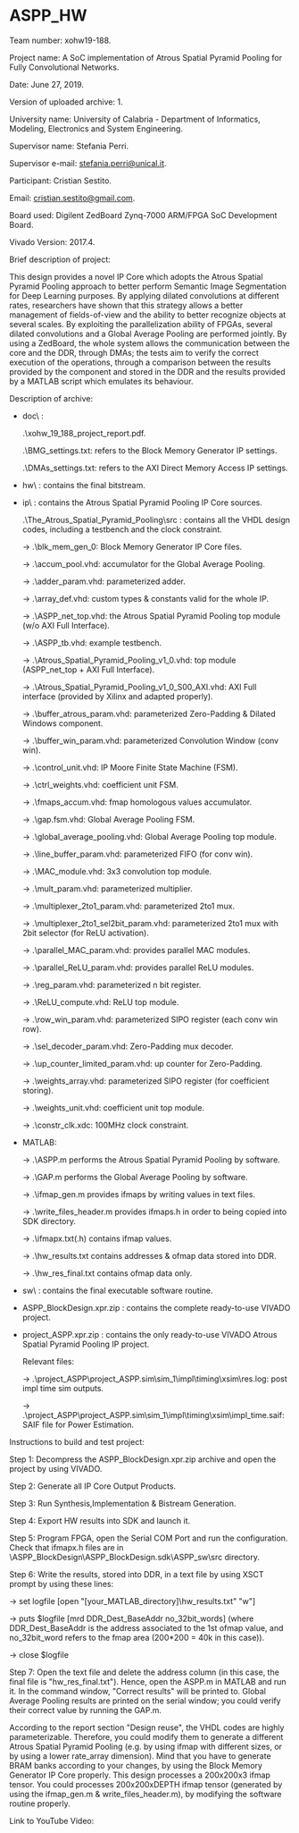 # ASPP_HW 

Team number: xohw19-188.

Project name: A SoC implementation of Atrous Spatial Pyramid Pooling for Fully Convolutional Networks.

Date: June 27, 2019.

Version of uploaded archive: 1.

University name: University of Calabria - Department of Informatics, Modeling, Electronics and System Engineering.

Supervisor name: Stefania Perri.

Supervisor e-mail: stefania.perri@unical.it.

Participant: Cristian Sestito.

Email: cristian.sestito@gmail.com.


Board used: Digilent ZedBoard Zynq-7000 ARM/FPGA SoC Development Board.

Vivado Version: 2017.4.

Brief description of project:

This design provides a novel IP Core which adopts the Atrous Spatial Pyramid Pooling approach to better perform Semantic Image Segmentation for Deep Learning purposes. By applying dilated convolutions at different rates, researchers have shown that this strategy allows a better management of fields-of-view and the ability to better recognize objects at several scales.
By exploiting the parallelization ability of FPGAs, several dilated convolutions and a Global Average Pooling are performed jointly. 
By using a ZedBoard, the whole system allows the communication between the core and the DDR, through DMAs; the tests aim to verify the correct execution of the operations, through a comparison between the results provided by the component and stored in the DDR and the results provided by a MATLAB script which emulates its behaviour.


Description of archive:

- doc\ : 

	 .\xohw_19_188_project_report.pdf.

	 .\BMG_settings.txt: refers to the Block Memory Generator IP settings.

	 .\DMAs_settings.txt: refers to the AXI Direct Memory Access IP settings.
	
- hw\ : contains the final bitstream.

- ip\ : contains the Atrous Spatial Pyramid Pooling IP Core sources.

	.\The_Atrous_Spatial_Pyramid_Pooling\src : contains all the VHDL design codes, including a testbench and the clock constraint.

	 -> .\blk_mem_gen_0: Block Memory Generator IP Core files.
	
	 -> .\accum_pool.vhd: accumulator for the Global Average Pooling.
	
	 -> .\adder_param.vhd: parameterized adder.

	 -> .\array_def.vhd: custom types & constants valid for the whole IP.

	 -> .\ASPP_net_top.vhd: the Atrous Spatial Pyramid Pooling top module (w/o AXI Full Interface).

	 -> .\ASPP_tb.vhd: example testbench.

	 -> .\Atrous_Spatial_Pyramid_Pooling_v1_0.vhd: top module (ASPP_net_top + AXI Full Interface).

	 -> .\Atrous_Spatial_Pyramid_Pooling_v1_0_S00_AXI.vhd: AXI Full interface (provided by Xilinx and adapted properly).

	 -> .\buffer_atrous_param.vhd: parameterized Zero-Padding & Dilated Windows component.

	 -> .\buffer_win_param.vhd: parameterized Convolution Window (conv win).

	 -> .\control_unit.vhd: IP Moore Finite State Machine (FSM).

	 -> .\ctrl_weights.vhd: coefficient unit FSM.

	 -> .\fmaps_accum.vhd: fmap homologous values accumulator.

	 -> .\gap.fsm.vhd: Global Average Pooling FSM.

	 -> .\global_average_pooling.vhd: Global Average Pooling top module.

	 -> .\line_buffer_param.vhd: parameterized FIFO (for conv win).

	 -> .\MAC_module.vhd: 3x3 convolution top module.

	 -> .\mult_param.vhd: parameterized multiplier.

	 -> .\multiplexer_2to1_param.vhd: parameterized 2to1 mux.

	 -> .\multiplexer_2to1_sel2bit_param.vhd: parameterized 2to1 mux with 2bit selector (for ReLU activation).

	 -> .\parallel_MAC_param.vhd: provides parallel MAC modules.

	 -> .\parallel_ReLU_param.vhd: provides parallel ReLU modules.

	 -> .\reg_param.vhd: parameterized n bit register.

	 -> .\ReLU_compute.vhd: ReLU top module.

	 -> .\row_win_param.vhd: parameterized SIPO register (each conv win row).

	 -> .\sel_decoder_param.vhd: Zero-Padding mux decoder.

	 -> .\up_counter_limited_param.vhd: up counter for Zero-Padding.

	 -> .\weights_array.vhd: parameterized SIPO register (for coefficient storing).

	 -> .\weights_unit.vhd: coefficient unit top module.

	 -> .\constr_clk.xdc: 100MHz clock constraint.
		
- MATLAB\: 

	 -> .\ASPP.m performs the Atrous Spatial Pyramid Pooling by software.
	
	 -> .\GAP.m performs the Global Average Pooling by software.
	
	 -> .\ifmap_gen.m provides ifmaps by writing values in text files.
	
	 -> .\write_files_header.m provides ifmaps.h in order to being copied into SDK directory.
	
	 -> .\ifmapx.txt(.h) contains ifmap values.
	
	 -> .\hw_results.txt contains addresses & ofmap data stored into DDR.
	
	 -> .\hw_res_final.txt contains ofmap data only.
	
- sw\ : contains the final executable software routine.

- ASPP_BlockDesign.xpr.zip : contains the complete ready-to-use VIVADO project.

- project_ASPP.xpr.zip : contains the only ready-to-use VIVADO Atrous Spatial Pyramid Pooling IP project.

	Relevant files:
	
	-> .\project_ASPP\project_ASPP.sim\sim_1\impl\timing\xsim\res.log: post impl time sim outputs.
	
	-> .\project_ASPP\project_ASPP.sim\sim_1\impl\timing\xsim\impl_time.saif: SAIF file for Power Estimation.


Instructions to build and test project:

Step 1: Decompress the ASPP_BlockDesign.xpr.zip archive and open the project by using VIVADO.

Step 2: Generate all IP Core Output Products.

Step 3: Run Synthesis,Implementation & Bistream Generation.

Step 4: Export HW results into SDK and launch it.

Step 5: Program FPGA, open the Serial COM Port and run the configuration. Check that ifmapx.h files are in \ASPP_BlockDesign\ASPP_BlockDesign.sdk\ASPP_sw\src directory.

Step 6: Write the results, stored into DDR, in a text file by using XSCT prompt by using these lines:

-> set logfile [open "[your_MATLAB_directory]\hw_results.txt" "w"]
	
-> puts $logfile [mrd DDR_Dest_BaseAddr no_32bit_words] 
(where DDR_Dest_BaseAddr is the address associated to the 1st ofmap value, and no_32bit_word refers to the fmap area (200*200 = 40k in this case)).
	
-> close $logfile
	
Step 7: Open the text file and delete the address column (in this case, the final file is "hw_res_final.txt"). Hence, open the ASPP.m in MATLAB and run it. In the command window, "Correct results" will be printed to. Global Average Pooling results are printed on the serial window; you could verify their correct value by running the GAP.m.

According to the report section "Design reuse", the VHDL codes are highly parameterizable. Therefore, you could modify them to generate a different Atrous Spatial Pyramid Pooling (e.g. by using ifmap with different sizes, or by using a lower rate_array dimension). Mind that you have to generate BRAM banks according to your changes, by using the Block Memory Generator IP Core properly.
This design processes a 200x200x3 ifmap tensor. You could processes 200x200xDEPTH ifmap tensor (generated by using the ifmap_gen.m & write_files_header.m), by modifying the software routine properly.


Link to YouTube Video:
